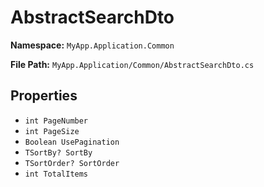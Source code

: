 # AbstractSearchDto

**Namespace:** `MyApp.Application.Common`

**File Path:** `MyApp.Application/Common/AbstractSearchDto.cs`

## Properties

- `int PageNumber`
- `int PageSize`
- `Boolean UsePagination`
- `TSortBy? SortBy`
- `TSortOrder? SortOrder`
- `int TotalItems`

